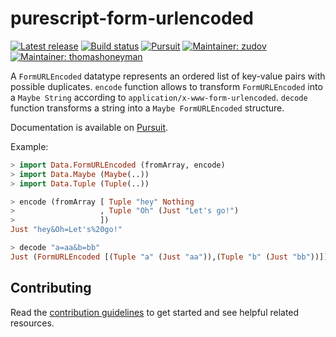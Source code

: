 # purescript-form-urlencoded

[![Latest release](http://img.shields.io/github/release/purescript-contrib/purescript-form-urlencoded.svg)](https://github.com/purescript-contrib/purescript-form-urlencoded/releases)
[![Build status](https://travis-ci.org/purescript-contrib/purescript-form-urlencoded.svg?branch=master)](https://travis-ci.org/purescript-contrib/purescript-form-urlencoded)
[![Pursuit](http://pursuit.purescript.org/packages/purescript-form-urlencoded/badge)](http://pursuit.purescript.org/packages/purescript-form-urlencoded/)
[![Maintainer: zudov](https://img.shields.io/badge/maintainer-zudov-lightgrey.svg)](https://github.com/zudov)
[![Maintainer: thomashoneyman](https://img.shields.io/badge/maintainer-thomashoneyman-lightgrey.svg)](https://github.com/thomashoneyman)

A `FormURLEncoded` datatype represents an ordered list of key-value pairs
with possible duplicates. `encode` function allows to transform `FormURLEncoded`
into a `Maybe String` according to `application/x-www-form-urlencoded`.
`decode` function transforms a string into a `Maybe FormURLEncoded` structure.

Documentation is available on [Pursuit][Pursuit].

[Pursuit]: https://pursuit.purescript.org/packages/purescript-form-urlencoded

Example:

```haskell
> import Data.FormURLEncoded (fromArray, encode)
> import Data.Maybe (Maybe(..))
> import Data.Tuple (Tuple(..))

> encode (fromArray [ Tuple "hey" Nothing
>                   , Tuple "Oh" (Just "Let's go!")
>                   ])
Just "hey&Oh=Let's%20go!"

> decode "a=aa&b=bb"
Just (FormURLEncoded [(Tuple "a" (Just "aa")),(Tuple "b" (Just "bb"))])
```

## Contributing

Read the [contribution guidelines](https://github.com/purescript-contrib/purescript-form-urlencoded/blob/master/.github/contributing.md) to get started and see helpful related resources.
